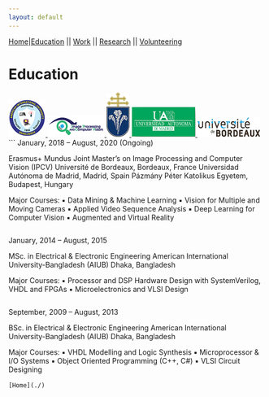 ```yaml
---
layout: default
---
```


[Home](./)|[Education](./education.html) || [Work](./experience.html) || [Research](./projects.html) || [Volunteering](./volunteering.html)

# Education

<a href="https://www.aiub.edu">
  <img src="/assets/img/AIUB_whole_logo.png" alt="AIUB">
</a>
<a href="http://ipcv.eu">
  <img src="/assets/img/ipcv_logo.png" alt="IPCV">
</a>
<a href="http://ppke.hu/en/">
  <img src="/assets/img/PPCU.png" alt="PPCU">
</a>
<a href="http://www.uam.es/">
  <img src="/assets/img/uam.png" alt="UAM">
</a>
<a href="https://www.u-bordeaux.com/">
  <img src="/assets/img/ub.png" alt="UB">
</a>
```
January, 2018 – August, 2020 (Ongoing)

Erasmus+ Mundus Joint Master’s on 
Image Processing and Computer Vision (IPCV)
Université de Bordeaux, Bordeaux, France 
Universidad Autónoma de Madrid, Madrid, Spain
Pázmány Péter Katolikus Egyetem, Budapest, Hungary

Major Courses:
▪ Data Mining & Machine Learning
▪ Vision for Multiple and Moving Cameras
▪ Applied Video Sequence Analysis
▪ Deep Learning for Computer Vision
▪ Augmented and Virtual Reality
```
```
January, 2014 – August, 2015

MSc. in Electrical & Electronic Engineering
American International University-Bangladesh (AIUB)
Dhaka, Bangladesh

Major Courses:
▪ Processor and DSP Hardware Design with 
SystemVerilog, VHDL and FPGAs
▪ Microelectronics and VLSI Design
```
```
September, 2009 –  August, 2013

BSc. in Electrical & Electronic Engineering
American International University-Bangladesh (AIUB)
Dhaka, Bangladesh

Major Courses:
▪ VHDL Modelling and Logic Synthesis
▪ Microprocessor & I/O Systems
▪ Object Oriented Programming (C++, C#)
▪ VLSI Circuit Designing 
```
[Home](./)
